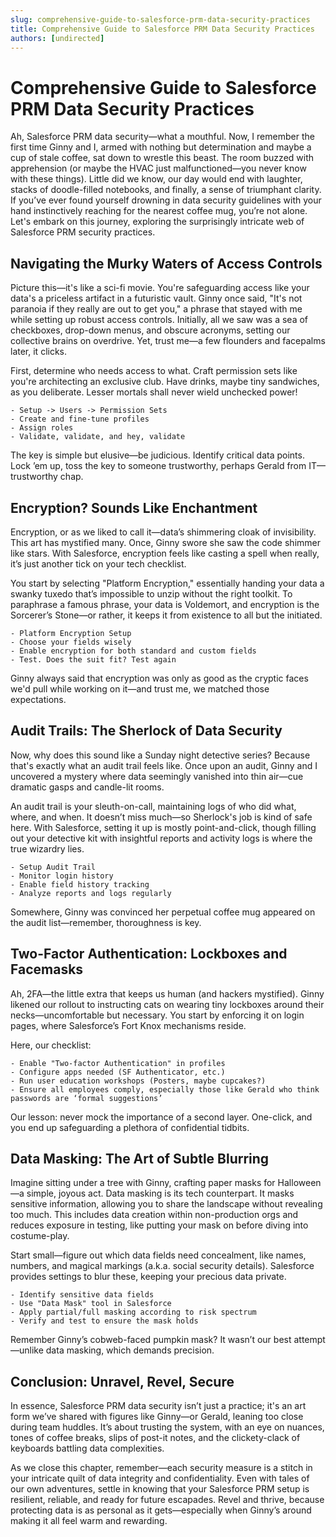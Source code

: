 ```yaml
---
slug: comprehensive-guide-to-salesforce-prm-data-security-practices
title: Comprehensive Guide to Salesforce PRM Data Security Practices
authors: [undirected]
---
```



# Comprehensive Guide to Salesforce PRM Data Security Practices

Ah, Salesforce PRM data security—what a mouthful. Now, I remember the first time Ginny and I, armed with nothing but determination and maybe a cup of stale coffee, sat down to wrestle this beast. The room buzzed with apprehension (or maybe the HVAC just malfunctioned—you never know with these things). Little did we know, our day would end with laughter, stacks of doodle-filled notebooks, and finally, a sense of triumphant clarity. If you’ve ever found yourself drowning in data security guidelines with your hand instinctively reaching for the nearest coffee mug, you’re not alone. Let's embark on this journey, exploring the surprisingly intricate web of Salesforce PRM security practices.

## Navigating the Murky Waters of Access Controls

Picture this—it's like a sci-fi movie. You're safeguarding access like your data's a priceless artifact in a futuristic vault. Ginny once said, "It's not paranoia if they really are out to get you," a phrase that stayed with me while setting up robust access controls. Initially, all we saw was a sea of checkboxes, drop-down menus, and obscure acronyms, setting our collective brains on overdrive. Yet, trust me—a few flounders and facepalms later, it clicks.

First, determine who needs access to what. Craft permission sets like you're architecting an exclusive club. Have drinks, maybe tiny sandwiches, as you deliberate. Lesser mortals shall never wield unchecked power! 

```plaintext
- Setup -> Users -> Permission Sets
- Create and fine-tune profiles
- Assign roles 
- Validate, validate, and hey, validate
```

The key is simple but elusive—be judicious. Identify critical data points. Lock ’em up, toss the key to someone trustworthy, perhaps Gerald from IT—trustworthy chap.

## Encryption? Sounds Like Enchantment

Encryption, or as we liked to call it—data’s shimmering cloak of invisibility. This art has mystified many. Once, Ginny swore she saw the code shimmer like stars. With Salesforce, encryption feels like casting a spell when really, it’s just another tick on your tech checklist.

You start by selecting "Platform Encryption," essentially handing your data a swanky tuxedo that’s impossible to unzip without the right toolkit. To paraphrase a famous phrase, your data is Voldemort, and encryption is the Sorcerer’s Stone—or rather, it keeps it from existence to all but the initiated. 

```plaintext
- Platform Encryption Setup
- Choose your fields wisely
- Enable encryption for both standard and custom fields
- Test. Does the suit fit? Test again
```

Ginny always said that encryption was only as good as the cryptic faces we'd pull while working on it—and trust me, we matched those expectations.

## Audit Trails: The Sherlock of Data Security

Now, why does this sound like a Sunday night detective series? Because that's exactly what an audit trail feels like. Once upon an audit, Ginny and I uncovered a mystery where data seemingly vanished into thin air—cue dramatic gasps and candle-lit rooms.

An audit trail is your sleuth-on-call, maintaining logs of who did what, where, and when. It doesn’t miss much—so Sherlock's job is kind of safe here. With Salesforce, setting it up is mostly point-and-click, though filling out your detective kit with insightful reports and activity logs is where the true wizardry lies.

```plaintext
- Setup Audit Trail
- Monitor login history
- Enable field history tracking
- Analyze reports and logs regularly
```

Somewhere, Ginny was convinced her perpetual coffee mug appeared on the audit list—remember, thoroughness is key.

## Two-Factor Authentication: Lockboxes and Facemasks

Ah, 2FA—the little extra that keeps us human (and hackers mystified). Ginny likened our rollout to instructing cats on wearing tiny lockboxes around their necks—uncomfortable but necessary. You start by enforcing it on login pages, where Salesforce’s Fort Knox mechanisms reside.

Here, our checklist:

```plaintext
- Enable "Two-factor Authentication" in profiles
- Configure apps needed (SF Authenticator, etc.)
- Run user education workshops (Posters, maybe cupcakes?)
- Ensure all employees comply, especially those like Gerald who think passwords are ‘formal suggestions’
```

Our lesson: never mock the importance of a second layer. One-click, and you end up safeguarding a plethora of confidential tidbits.

## Data Masking: The Art of Subtle Blurring

Imagine sitting under a tree with Ginny, crafting paper masks for Halloween—a simple, joyous act. Data masking is its tech counterpart. It masks sensitive information, allowing you to share the landscape without revealing too much. This includes data creation within non-production orgs and reduces exposure in testing, like putting your mask on before diving into costume-play.

Start small—figure out which data fields need concealment, like names, numbers, and magical markings (a.k.a. social security details). Salesforce provides settings to blur these, keeping your precious data private.

```plaintext
- Identify sensitive data fields
- Use "Data Mask" tool in Salesforce
- Apply partial/full masking according to risk spectrum
- Verify and test to ensure the mask holds
```

Remember Ginny’s cobweb-faced pumpkin mask? It wasn’t our best attempt—unlike data masking, which demands precision.

## Conclusion: Unravel, Revel, Secure

In essence, Salesforce PRM data security isn’t just a practice; it's an art form we’ve shared with figures like Ginny—or Gerald, leaning too close during team huddles. It’s about trusting the system, with an eye on nuances, tones of coffee breaks, slips of post-it notes, and the clickety-clack of keyboards battling data complexities.

As we close this chapter, remember—each security measure is a stitch in your intricate quilt of data integrity and confidentiality. Even with tales of our own adventures, settle in knowing that your Salesforce PRM setup is resilient, reliable, and ready for future escapades. Revel and thrive, because protecting data is as personal as it gets—especially when Ginny’s around making it all feel warm and rewarding.